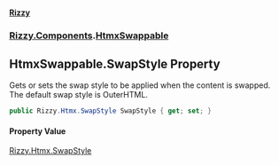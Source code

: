 #### [Rizzy](index 'index')
### [Rizzy.Components](Rizzy.Components 'Rizzy.Components').[HtmxSwappable](Rizzy.Components.HtmxSwappable 'Rizzy.Components.HtmxSwappable')

## HtmxSwappable.SwapStyle Property

Gets or sets the swap style to be applied when the content is swapped.  
The default swap style is OuterHTML.

```csharp
public Rizzy.Htmx.SwapStyle SwapStyle { get; set; }
```

#### Property Value
[Rizzy.Htmx.SwapStyle](https://docs.microsoft.com/en-us/dotnet/api/Rizzy.Htmx.SwapStyle 'Rizzy.Htmx.SwapStyle')